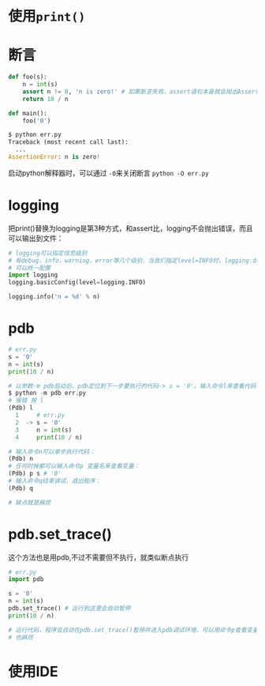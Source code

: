 # 使用`print()`

# 断言
```python
def foo(s):
    n = int(s)
    assert n != 0, 'n is zero!' # 如果断言失败，assert语句本身就会抛出AssertionError
    return 10 / n

def main():
    foo('0')

$ python err.py
Traceback (most recent call last):
  ...
AssertionError: n is zero!
```
启动python解释器时，可以通过 `-O`来关闭断言
```python -O err.py```

# logging
把print()替换为logging是第3种方式，和assert比，logging不会抛出错误，而且可以输出到文件：
```python
# logging可以指定信息级别
# 有debug，info，warning，error等几个级别，当我们指定level=INFO时，logging.debug就不起作用了。同理，指定level=WARNING后，debug和info就不起作用了。这样一来，你可以放心地输出不同级别的信息，也不用删除，最后统一控制输出哪个级别的信息。
# 可以统一配置
import logging
logging.basicConfig(level=logging.INFO)

logging.info('n = %d' % n)
```

# pdb
```python
# err.py
s = '0'
n = int(s)
print(10 / n)

# 以参数-m pdb启动后，pdb定位到下一步要执行的代码-> s = '0'。输入命令l来查看代码：
$ python -m pdb err.py
# 报错 按 l
(Pdb) l
  1     # err.py
  2  -> s = '0'
  3     n = int(s)
  4     print(10 / n)

# 输入命令n可以单步执行代码：
(Pdb) n
# 任何时候都可以输入命令p 变量名来查看变量：
(Pdb) p s # '0'
# 输入命令q结束调试，退出程序：
(Pdb) q

# 缺点就是麻烦
```

# pdb.set_trace()
这个方法也是用pdb,不过不需要但不执行，就类似断点执行
```python
# err.py
import pdb

s = '0'
n = int(s)
pdb.set_trace() # 运行到这里会自动暂停
print(10 / n)

# 运行代码，程序会自动在pdb.set_trace()暂停并进入pdb调试环境，可以用命令p查看变量，或者用命令c继续运行
# 也麻烦
```

# 使用IDE